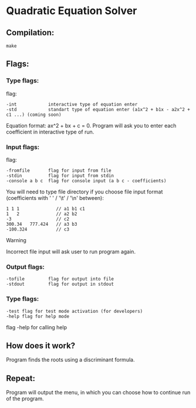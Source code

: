 # Quadratic Equation Solver
## Compilation:
```
make
```
## Flags:
### Type flags:
flag:
```
-int            interactive type of equation enter
-std            standart type of equation enter (a1x^2 + b1x - a2x^2 + c1 ...) (coming soon)
```
Equation format: ax^2 + bx + c = 0. Program will ask you to enter each coefficient in interactive type of run.
### Input flags:
flag:
```
-fromfile       flag for input from file
-stdin          flag for input from stdin
-console a b c  flag for console input (a b c - coefficients)
```
You will need to type file directory if you choose file input format (coefficients with ' ' / '\\t' / '\\n' between):
```
1 1 1              // a1 b1 c1
1   2              // a2 b2
-3                 // c2
300.34   777.424   // a3 b3
-100.324           // c3
```
> [!WARNING]
> Incorrect file input will ask user to run program again.
### Output flags:
 ```
 -tofile         flag for output into file
 -stdout         flag for output in stdout
 ``` 
### Type flags:
```
-test flag for test mode activation (for developers)
-help flag for help mode
``` 
flag -help for calling help
## How does it work?
Program finds the roots using a discriminant formula.
## Repeat:
Program will output the menu, in which you can choose how to continue run of the program.
